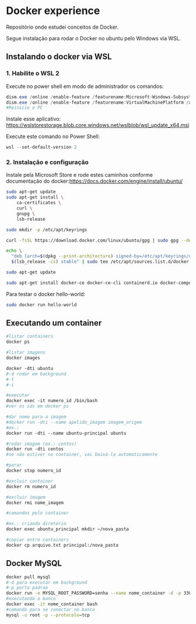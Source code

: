 # Docker experience

Repositório onde estudei conceitos de Docker. 

Segue instalação para rodar o Docker no ubuntu pelo Windows via WSL.

## Instalando o docker via WSL

### 1. Habilite o WSL 2

Execute no power shell em modo de administrador os comandos:

```powershell
dism.exe /online /enable-feature /featurename:Microsoft-Windows-Subsystem-Linux /all /norestart
dism.exe /online /enable-feature /featurename:VirtualMachinePlatform /all /norestart
#Reinicie o PC
```

Instale esse aplicativo: https://wslstorestorage.blob.core.windows.net/wslblob/wsl_update_x64.msi

Execute este comando no Power Shell:

```powershell
wsl --set-default-version 2
```

### 2. Instalação e configuração

Instale pela Microsoft Store e rode estes caminhos conforme documentação do docker:https://docs.docker.com/engine/install/ubuntu/

```bash
sudo apt-get update
sudo apt-get install \
    ca-certificates \
    curl \
    gnupg \
    lsb-release
```

```bash
sudo mkdir -p /etc/apt/keyrings
```

```bash
curl -fsSL https://download.docker.com/linux/ubuntu/gpg | sudo gpg --dearmor -o /etc/apt/keyrings/docker.gpg
```

```bash
echo \
  "deb [arch=$(dpkg --print-architecture) signed-by=/etc/apt/keyrings/docker.gpg] https://download.docker.com/linux/ubuntu \
  $(lsb_release -cs) stable" | sudo tee /etc/apt/sources.list.d/docker.list > /dev/null
```

```bash
sudo apt-get update
```

```bash
sudo apt-get install docker-ce docker-ce-cli containerd.io docker-compose-plugin
```

Para testar o docker hello-world:

````bash
sudo docker run hello-world
````

## Executando um container

```dockerfile
#listar containers
docker ps

#listar imagens
docker images

docker -dti ubuntu
#-d rodar em background
#-t 
#-i

#executar
docker exec -it numero_id /bin/bash
#ver os ids em docker ps

#dar nome para a imagem
#docker run -dti --name apelido_imagem imagem_origem
#ex.:
docker run -dti --name ubuntu-principal ubuntu

#rodar imagem (ex.: centos)
docker run -dti centos
#se não estiver no container, vai baixá-la automaticamente

#parar
docker stop numero_id

#excluir container
docker rm numero_id

#excluir imagem
docker rmi nome_imagem

#comandos pelo container

#ex.: criando diretório
docker exec ubuntu_principal mkdir ~/nova_pasta

#copiar entre containers
docker cp arquivo.txt principal:/nova_pasta

```

## Docker MySQL

```bash
docker pull mysql
#-d para executar em background
#-p porta padrao
docker run -e MYSQL_ROOT_PASSWORD=senha --name nome_container -d -p 3306:3306
#executando o banco
docker exec -it nome_container bash
#comando para se conectar no banco
mysql -u root -p --protocolo=tcp

```

